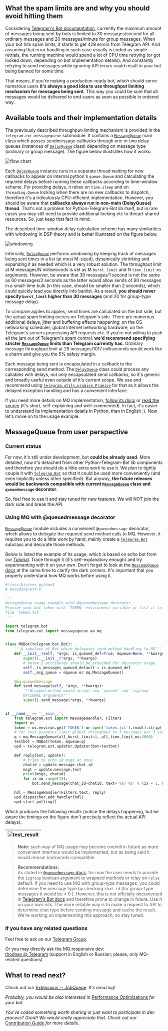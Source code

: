 ## What the spam limits are and why you should avoid hitting them
Considering [Telegram's Bot documentation](https://core.telegram.org/bots/faq#my-bot-is-hitting-limits-how-do-i-avoid-this), currently the maximum amount of messages being sent by bots is limited to 30&#160;messages/second for all ordinary messages and 20&#160;messages/minute for group messages. When your bot hits spam limits, it starts to get 429 errors from Telegram API. And assuming that error handling in such case usually is coded as simple retrials, the running machine would spend a lot of CPU time retrying (or got locked down, depending on bot implementation details). And constantly retrying to send messages while ignoring API errors could result in your bot being banned for some time.

That means, if you're making a production-ready bot, which should serve numerous users **it's always a good idea to use throughput limiting mechanism for messages being sent**. This way you could be sure that all messages would be delivered to end-users as soon as possible in ordered way.

## Available tools and their implementation details
The previously described throughput-limiting mechanism is provided in the `telegram.ext.messagequeue` submodule. It contains a [`MessageQueue`](http://python-telegram-bot.readthedocs.io/en/latest/telegram.ext.messagequeue.html) main class which passes sendmessage callbacks through one or two delay queues (instances of [`DelayQueue`](http://python-telegram-bot.readthedocs.io/en/latest/telegram.ext.delayqueue.html) class) depending on message type (ordinary or group message). The figure below illustrates how it works: 

![flow chart](https://cloud.githubusercontent.com/assets/16870636/23493181/82244f60-ff12-11e6-8fd7-679fdbd16b04.png)

Each [`DelayQueue`](http://python-telegram-bot.readthedocs.io/en/latest/telegram.ext.delayqueue.html) instance runs in a separate thread waiting for new callbacks to appear on internal python's `queue.Queue` and calculating the required delays before running these callbacks according to time-window scheme. For providing delays, it relies on `time.sleep` and on `threading.Queue` locking when there are no new callbacks to dispatch, therefore it's a ridiculously CPU-efficient implementation.
However, you should be aware that **callbacks always run in non-main (DelayQueue) thread**. That's not a problem for Python-Telegram-Bot lib itself, but in rare cases you may still need to provide additional locking etc to thread-shared resources. So, just keep that fact in mind.

The described time-window delay calculation scheme has many similarities with windowing in DSP theory and is better illustrated on the figure below.

![windowing](https://user-images.githubusercontent.com/16870636/28248541-e7cfca4a-6a4e-11e7-84e8-ad1992e21fd4.png)

Internally, [`DelayQueue`](http://python-telegram-bot.readthedocs.io/en/latest/telegram.ext.delayqueue.html) performs windowing by keeping track of messages being sent times in a list (at most M-sized), dynamically shrinking and expanding it as needed which is a very robust solution. The throughput limit at M&#160;messages/N&#160;milliseconds is set as M `burst_limit` and N `time_limit_ms` arguments. However, be aware that 30&#160;messages/1&#160;second is not the same as 60&#160;messages/2&#160;seconds as the latter would allow sends of 60 messages in a small-time bulk (in this case, should be smaller than 2 seconds), which could quickly lead you directly into banlist. As a result, **you should never specify `burst_limit` higher than 30 messages** (and 20 for group-type message delay).

To compare apples to apples, send times are calculated on the bot side, but the actual spam limiting occurs on Telegram's side. There are numerous additional delays, jitter and buffering effects happening: on the OS networking scheduler, global Internet networking hardware, on the Telegram's servers processing API requests etc. If you're not willing to push all the jam out of Telegram's spam control, **we'd recommend specifying stricter [`MessageQueue`](http://python-telegram-bot.readthedocs.io/en/latest/telegram.ext.messagequeue.html) limits than Telegram currently has.** Ordinary message throughput limit at 29&#160;messages/1017&#160;milliseconds would work like a charm and give you the 5% safety margin.

Each message being sent is encapsulated in a callback to the corresponding send method. The [`DelayQueue`](http://python-telegram-bot.readthedocs.io/en/latest/telegram.ext.delayqueue.html) class could process any callables with delays, not only encapsulated send callbacks, so it's generic and broadly useful even outside of it's current scope. We use and recommend using [`telegram.utils.promise.Promise`](https://github.com/python-telegram-bot/python-telegram-bot/blob/master/telegram/utils/promise.py#L29) for that as it allows the delayed exception handling and has a convenient interface.

If you need more details on MQ implementation, [follow its docs](http://python-telegram-bot.readthedocs.io/en/latest/telegram.ext.messagequeue.html) or [read the source](https://github.com/python-telegram-bot/python-telegram-bot/blob/master/telegram/ext/messagequeue.py) (it's short, self-explaining and well-commented). In fact, it's easier to understand its implementation details in Python, than in English ;). Now let's move on to the usage example.

## MessageQueue from user perspective
### Current status
For now, it's still under development, but **could be already used**. More detailed, now it's detached from other Python-Telegram-Bot lib components and therefore you should do a little extra work to use it. We plan to tightly couple it with [`telegram.Bot`](http://python-telegram-bot.readthedocs.io/en/latest/telegram.bot.html) so that it could be used more conveniently (and even implicitly unless other specified). But anyway, **the future releases would be backwards compatible with current [`MessageQueue`](http://python-telegram-bot.readthedocs.io/en/latest/telegram.ext.messagequeue.html) class and `queuedmessage` decorator**.

So, feel free to use it and stay tuned for new features. We will NOT join the dark side and break the API.

### Using MQ with @queuedmessage decorator
[`MessageQueue`](http://python-telegram-bot.readthedocs.io/en/latest/telegram.ext.messagequeue.html) module includes a convenient `@queuedmessage` decorator, which allows to delegate the required send method calls to MQ. However, it requires you to do a little work by hand, mainly create a [`telegram.Bot`](http://python-telegram-bot.readthedocs.io/en/latest/telegram.bot.html) subclass and decorate those methods. 

Below is listed the example of its usage, which is based on echo bot from our [Tutorial](https://github.com/python-telegram-bot/python-telegram-bot/wiki/Extensions-%E2%80%93-Your-first-Bot#your-first-bot-step-by-step). Trace through it (it's self-explanatory enough) and try experimenting with it on your own. Don't forget to look at the [`MessageQueue` docs](http://python-telegram-bot.readthedocs.io/en/latest/telegram.ext.messagequeue.html) at the same time to clarify the dark corners. It's important that you properly understand how MQ works before using it.

```python
#!/usr/bin/env python3
# encoding=utf-8

'''
MessageQueue usage example with @queuedmessage decorator.
Provide your bot token with `TOKEN` environment variable or list it in
file `token.txt`
'''

import telegram.bot
from telegram.ext import messagequeue as mq


class MQBot(telegram.bot.Bot):
    '''A subclass of Bot which delegates send method handling to MQ'''
    def __init__(self, *args, is_queued_def=True, mqueue=None, **kwargs):
        super().__init__(*args, **kwargs)
        # below 2 attributes should be provided for decorator usage
        self._is_messages_queued_default = is_queued_def
        self._msg_queue = mqueue or mq.MessageQueue()

    @mq.queuedmessage
    def send_message(self, *args, **kwargs):
        '''Wrapped method would accept new `queued` and `isgroup`
        OPTIONAL arguments'''
        super().send_message(*args, **kwargs)


if __name__ == '__main__':
    from telegram.ext import MessageHandler, Filters
    import os
    token = os.environ.get('TOKEN') or open('token.txt').read().strip()
    # for test purposes limit global throughput to 3 messages per 3 seconds
    q = mq.MessageQueue(all_burst_limit=3, all_time_limit_ms=3000)
    testbot = MQBot(token, mqueue=q)
    upd = telegram.ext.updater.Updater(bot=testbot)

    def reply(bot, update):
        # tries to echo 10 msgs at once
        chatid = update.message.chat_id
        msgt = update.message.text
        print(msgt, chatid)
        for ix in range(10):
            bot.send_message(chat_id=chatid, text='%s) %s' % (ix + 1, msgt))

    hdl = MessageHandler(Filters.text, reply)
    upd.dispatcher.add_handler(hdl)
    upd.start_polling()

```

Which produces the following results (notice the delays happening, but be aware the timings on the figure don't precisely reflect the actual API delays):

![test_result](https://user-images.githubusercontent.com/16870636/28393529-e753ea26-6cef-11e7-981f-35b98fcddd61.png) |
---|

> **Note:** such way of MQ usage may become overkill in future as more convenient interface would be implemented, but as being said it would remain backwards-compatible.

> **Recommendations:**<br>
As stated in [`@queuedmessage` docs](https://python-telegram-bot.readthedocs.io/en/latest/telegram.ext.messagequeue.html#telegram.ext.messagequeue.queuedmessage), for now the user needs to provide the `isgroup` boolean argument to wrapped methods or relay on `False` default. If you need to use MQ with group-type messages, you could determine the message type by checking `chat_id` (for group-type messages it would be < 0 ). However, this is not officially documented in [Telegram's Bot docs](https://core.telegram.org/bots/) and therefore prone to change in future. Use it on your own risk. The more reliable way is to make a request to API to determine chat type before sending message and cache the result. We're working on implementing this approach, so stay tuned.

### If you have any related questions
Feel free to ask on our [Telegram Group](https://t.me/pythontelegrambotgroup).

Or you may directly ask the MQ responsive dev:<br>[thodnev @ Telegram](https://telegram.me/thodnev) (support in English or Russian; please, only MQ-related questions)



## What to read next?
_Check out our_ [Extensions -- JobQueue](https://github.com/python-telegram-bot/python-telegram-bot/wiki/Extensions-%E2%80%93-JobQueue). _It's amazing!_

_Probably, you would be also interested in_ [Performance Optimizations](https://github.com/python-telegram-bot/python-telegram-bot/wiki/Performance-Optimizations) _for your bot._

_You've coded something worth sharing or just want to participate in dev process? Great! We would really appreciate that. Check out our_ [Contribution Guide](https://github.com/python-telegram-bot/python-telegram-bot/blob/master/.github/CONTRIBUTING.rst) _for more details._